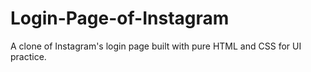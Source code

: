 # Login-Page-of-Instagram
A  clone of Instagram's login page built with pure HTML and CSS for UI practice.
